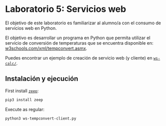 # Laboratorio 5: Servicios web
El objetivo de este laboratorio es familiarizar al alumno/a con el consumo de servicios web en Python.  

El objetivo es desarrollar un programa en Python que permita utilizar el servicio de conversión de temperaturas que se encuentra disponible en: [w3schools.com/xml/tempconvert.asmx](https://www.w3schools.com/xml/tempconvert.asmx).  

Puedes encontrar un ejemplo de creación de servicio web (y cliente) en [`ws-calc/`](ws-calc).


## Instalación y ejecución

First install [`zeep`](https://pypi.org/project/zeep/):
```bash
pip3 install zeep
```

Execute as regular:
```bash
python3 ws-tempconvert-client.py
```